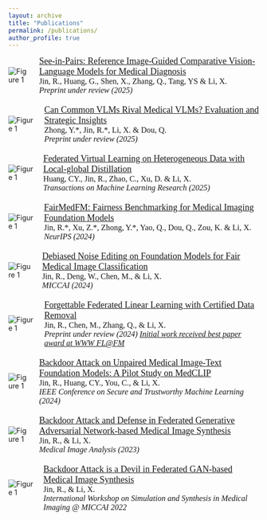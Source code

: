 ```yaml
---
layout: archive
title: "Publications"
permalink: /publications/
author_profile: true
---
```


<style>
.publication-title {
  font-family: Poppins SemiBold;
  font-size: 18px;
}

publication-autors {
  font-family: Poppins Regular;
  font-size: 16px;
}

publication-journal {
  font-family: Poppins Regular;
  font-size: 16px;
  font-style: italic;
}
</style>

<div style="display: flex; align-items: center; margin-bottom: 20px;">
  <img src="/Personal-Web/assets/images/medvlmref_2025.png" alt="Figure 1" style="max-width: 30%; height: auto; margin-right: 20px;">
  <div>
    <a style="font-family: Poppins SemiBold; font-size: 18px;" href="https://arxiv.org/abs/2506.18140">See-in-Pairs: Reference Image-Guided Comparative Vision-Language Models for Medical Diagnosis<br /></a>
    <publication-autors> Jin, R., Huang, G., Shen, X., Zhang, Q., Tang, YS & Li, X. <br /></publication-autors>
    <publication-journal>Preprint under review (2025)</publication-journal>
  </div>
</div>

<div style="display: flex; align-items: center; margin-bottom: 20px;">
  <img src="/Personal-Web/assets/images/medvlmbench_2025.png" alt="Figure 1" style="max-width: 30%; height: auto; margin-right: 20px;">
  <div>
    <a style="font-family: Poppins SemiBold; font-size: 18px;" href="https://arxiv.org/abs/2506.17337">Can Common VLMs Rival Medical VLMs? Evaluation and Strategic Insights<br /></a>
    <publication-autors> Zhong, Y.*, Jin, R.*, Li, X. & Dou, Q. <br /></publication-autors>
    <publication-journal>Preprint under review (2025)</publication-journal>
  </div>
</div>

<div style="display: flex; align-items: center; margin-bottom: 20px;">
  <img src="/Personal-Web/assets/images/fvl_2023.png" alt="Figure 1" style="max-width: 30%; height: auto; margin-right: 20px;">
  <div>
    <a style="font-family: Poppins SemiBold; font-size: 18px;" href="https://openreview.net/forum?id=QplBL2pV4Z">Federated Virtual Learning on Heterogeneous Data with Local-global Distillation<br /></a>
    <publication-autors> Huang, CY., Jin, R., Zhao, C., Xu, D. & Li, X. <br /></publication-autors>
    <publication-journal>Transactions on Machine Learning Research (2025)</publication-journal>
  </div>
</div>

<div style="display: flex; align-items: center; margin-bottom: 20px;">
  <img src="/Personal-Web/assets/images/FairMedFM.png" alt="Figure 1" style="max-width: 30%; height: auto; margin-right: 20px;">
  <div>
    <a style="font-family: Poppins SemiBold; font-size: 18px;" href="https://arxiv.org/abs/2407.00983">FairMedFM: Fairness Benchmarking for Medical Imaging Foundation Models<br /></a>
    <publication-autors> Jin, R.*, Xu, Z.*, Zhong, Y.*, Yao, Q., Dou, Q., Zou, K. & Li, X. <br /></publication-autors>
    <publication-journal>NeurIPS (2024)</publication-journal>
  </div>
</div>

<div style="display: flex; align-items: center; margin-bottom: 20px;">
  <img src="/Personal-Web/assets/images/DNE.png" alt="Figure 1" style="max-width: 30%; height: auto; margin-right: 20px;">
  <div>
    <a style="font-family: Poppins SemiBold; font-size: 18px;" href="https://arxiv.org/abs/2403.06104">Debiased Noise Editing on Foundation Models for Fair Medical Image Classification<br /></a>
    <publication-autors> Jin, R., Deng, W., Chen, M., & Li, X. <br /></publication-autors>
    <publication-journal>MICCAI (2024)</publication-journal>
  </div>
</div>

<div style="display: flex; align-items: center; margin-bottom: 20px;">
  <img src="/Personal-Web/assets/images/unlearning_2023.png" alt="Figure 1" style="max-width: 30%; height: auto; margin-right: 20px;">
  <div>
    <a style="font-family: Poppins SemiBold; font-size: 18px;" href="https://arxiv.org/abs/2306.02216">Forgettable Federated Linear Learning with Certified Data Removal<br /></a>
    <publication-autors> Jin, R., Chen, M., Zhang, Q., & Li, X. <br /></publication-autors>
    <publication-journal>Preprint under review (2024) <a href="https://federated-learning.org/fl@fm-www-2024/BestPaper.jpg">Initial work received best paper award at WWW FL@FM</a></publication-journal>
  </div>
</div>

<div style="display: flex; align-items: center; margin-bottom: 20px;">
  <img src="/Personal-Web/assets/images/SaTML_2024.png" alt="Figure 1" style="max-width: 30%; height: auto; margin-right: 20px;">
  <div>
    <a style="font-family: Poppins SemiBold; font-size: 18px;" href="https://arxiv.org/abs/2401.01911">Backdoor Attack on Unpaired Medical Image-Text Foundation Models: A Pilot Study on MedCLIP<br /></a>
    <publication-autors> Jin, R., Huang, CY., You, C., & Li, X. <br /></publication-autors>
    <publication-journal>IEEE Conference on Secure and Trustworthy Machine Learning (2024)</publication-journal>
  </div>
</div>

<div style="display: flex; align-items: center; margin-bottom: 20px;">
  <img src="/Personal-Web/assets/images/MIA_2022.png" alt="Figure 1" style="max-width: 30%; height: auto; margin-right: 20px;">
  <div>
    <a style="font-family: Poppins SemiBold; font-size: 18px;" href="https://www.sciencedirect.com/science/article/pii/S1361841523002256">Backdoor Attack and Defense in Federated Generative Adversarial Network-based Medical Image Synthesis<br /></a>
    <publication-autors> Jin, R., & Li, X. <br /></publication-autors>
    <publication-journal>Medical Image Analysis (2023)</publication-journal>
  </div>
</div>

<div style="display: flex; align-items: center; margin-bottom: 20px;">
  <img src="/Personal-Web/assets/images/SASHIMI_2022.png" alt="Figure 1" style="max-width: 30%; height: auto; margin-right: 20px;">
  <div>
    <a style="font-family: Poppins SemiBold; font-size: 18px;" href="https://link.springer.com/chapter/10.1007/978-3-031-16980-9_15">Backdoor Attack is a Devil in Federated GAN-based Medical Image Synthesis<br /></a>
    <publication-autors> Jin, R., & Li, X. <br /></publication-autors>
    <publication-journal>International Workshop on Simulation and Synthesis in Medical Imaging @ MICCAI 2022</publication-journal>
  </div>
</div>
<!-- {% if author.googlescholar %}
  You can also find my articles on <u><a href="{{author.googlescholar}}">my Google Scholar profile</a>.</u>
{% endif %}

{% include base_path %}

{% for post in site.publications reversed %}
  {% include archive-single.html %}
{% endfor %} -->